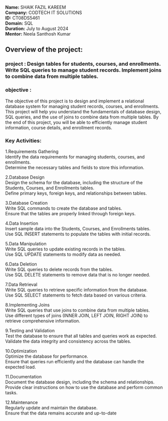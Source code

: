 **Name:** SHAIK FAZIL KAREEM    
**Company:** CODTECH IT SOLUTIONS  
**ID:**  CT08DS5461  
**Domain:** SQL  
**Duration:** July to August 2024    
**Mentor:** Neela Santhosh Kumar

## Overview of the project:

### project : Design tables for students, courses, and enrollments. Write SQL queries to manage student records. Implement joins to combine data from multiple tables.

### objective : 
The objective of this project is to design and implement a relational database system for managing student records, courses, and enrollments. This project will help you understand the fundamentals of database design, SQL queries, and the use of joins to combine data from multiple tables. By the end of this project, you will be able to efficiently manage student information, course details, and enrollment records.

### Key Activities:

1.Requirements Gathering  
Identify the data requirements for managing students, courses, and enrollments.  
Determine the necessary tables and fields to store this information.

2.Database Design  
Design the schema for the database, including the structure of the Students, Courses, and Enrollments tables.  
Define primary keys, foreign keys, and relationships between tables.

3.Database Creation  
Write SQL commands to create the database and tables.  
Ensure that the tables are properly linked through foreign keys.

4.Data Insertion  
Insert sample data into the Students, Courses, and Enrollments tables.  
Use SQL INSERT statements to populate the tables with initial records.

5.Data Manipulation  
Write SQL queries to update existing records in the tables.  
Use SQL UPDATE statements to modify data as needed.

6.Data Deletion  
Write SQL queries to delete records from the tables.  
Use SQL DELETE statements to remove data that is no longer needed.

7.Data Retrieval  
Write SQL queries to retrieve specific information from the database.  
Use SQL SELECT statements to fetch data based on various criteria.

8.Implementing Joins  
Write SQL queries that use joins to combine data from multiple tables.  
Use different types of joins (INNER JOIN, LEFT JOIN, RIGHT JOIN) to retrieve comprehensive information.

9.Testing and Validation  
Test the database to ensure that all tables and queries work as expected.  
Validate the data integrity and consistency across the tables.

10.Optimization  
Optimize the database for performance.  
Ensure that queries run efficiently and the database can handle the expected load.

11.Documentation  
Document the database design, including the schema and relationships.  
Provide clear instructions on how to use the database and perform common tasks.

12.Maintenance  
Regularly update and maintain the database.  
Ensure that the data remains accurate and up-to-date
